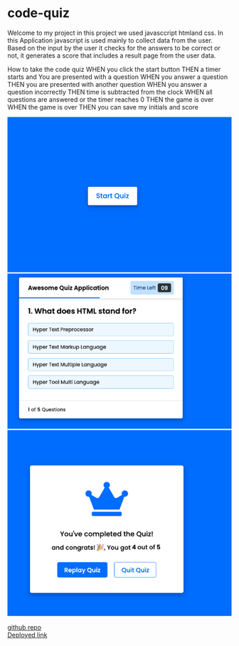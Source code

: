 # code-quiz



Welcome to my project
in this project we used javasccript htmland css.
In this Application javascript is used mainly to collect data from the user.
Based on the input by the user it checks for the answers to be correct or not,
it generates a score that  includes a result page from the user data.



How to take the code quiz
WHEN you click the start button
THEN a timer starts and You are presented with a question
WHEN  you answer a question
THEN  you are  presented with another question
WHEN you  answer a question incorrectly
THEN time is subtracted from the clock
WHEN all questions are answered or the timer reaches 0
THEN the game is over
WHEN the game is over
THEN  you  can save my initials and score


![Screenshot1](./images/screenshot1.png)
![Screenshot2](./images/screenshot2.png)
![Screenshot3](./images/screenshot3.png)

[github repo](https://github.com/zohamumtaz/code-quiz)  
[Deployed link](https://zohamumtaz.github.io/code-quiz/.)
